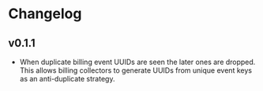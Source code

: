 # Changelog

## v0.1.1

- When duplicate billing event UUIDs are seen the later ones are dropped. This allows billing
  collectors to generate UUIDs from unique event keys as an anti-duplicate strategy.
